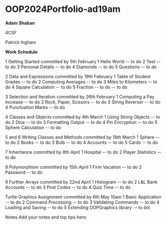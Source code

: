 # OOP2024Portfolio-ad19am

**Adam Shaban**

4CSF

Patrick Ingham

**Work Schedule**

1 Getting Started
committed by 5th February
1 Hello World -- to do
2 Test -- to do
3 Personal Details -- to do
4 Diamonds -- to do
5 Questions -- to do

2 Data and Expressions
committed by 19th February
1 Table of Student Grades -- to do
2 Computing Averages -- to do
3 Miles to Kilometers -- to do
4 Square Calculation -- to do
5 Fraction -- to do -- to do

3 Selection and Iteration
committed by 26th February
1 Computing a Pay Increase -- to do
2 Rock, Paper, Scissors -- to do
3 String Reverser -- to do
4 Punctuation Marks -- to do

4 Classes and Objects
committed by 4th March
1 Using String Objects -- to do
2 Dice -- to do
3 Formatting Output -- to do
4 Pin Encryption -- to do
5 Sphere Calculation -- to do

5 and 6 Writing Classes and Methods
committed by 18th March
1 Sphere -- to do
2 Books -- to do
3 Bulb -- to do
4 Accounts -- to do
5 Cards -- to do

7 Inheritance
committed by 8th April
1 Hospital -- to do
2 Player Statistics -- to do

8 Polymorphism
committed by 15th April
1 Firm Vacation -- to do
2 Password -- to do

9 Further Arrays
committed by 22nd April
1 Histogram -- to do
2 L&L Bank Accounts -- to do
3 Post Codes -- to do
4 Quiz Time -- to do

Turtle Graphics Assignment
committed by 6th May 10am
1 Basic Application -- to do
2 Command Processing -- to do
3 Validating Commands -- to do
4 Loading and Saving -- to do
5 Extending OOPGraphics library -- to do\

Notes
Add your notes and top tips here.
